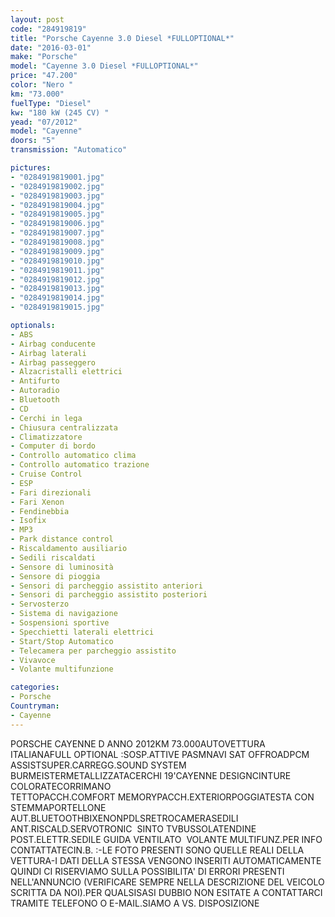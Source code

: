 ```yaml
---
layout: post
code: "284919819"
title: "Porsche Cayenne 3.0 Diesel *FULLOPTIONAL*"
date: "2016-03-01"
make: "Porsche"
model: "Cayenne 3.0 Diesel *FULLOPTIONAL*"
price: "47.200"
color: "Nero "
km: "73.000"
fuelType: "Diesel"
kw: "180 kW (245 CV) "
yead: "07/2012"
model: "Cayenne"
doors: "5"
transmission: "Automatico"

pictures:
- "0284919819001.jpg"
- "0284919819002.jpg"
- "0284919819003.jpg"
- "0284919819004.jpg"
- "0284919819005.jpg"
- "0284919819006.jpg"
- "0284919819007.jpg"
- "0284919819008.jpg"
- "0284919819009.jpg"
- "0284919819010.jpg"
- "0284919819011.jpg"
- "0284919819012.jpg"
- "0284919819013.jpg"
- "0284919819014.jpg"
- "0284919819015.jpg"

optionals:
- ABS
- Airbag conducente
- Airbag laterali
- Airbag passeggero
- Alzacristalli elettrici
- Antifurto
- Autoradio
- Bluetooth
- CD
- Cerchi in lega
- Chiusura centralizzata
- Climatizzatore
- Computer di bordo
- Controllo automatico clima
- Controllo automatico trazione
- Cruise Control
- ESP
- Fari direzionali
- Fari Xenon
- Fendinebbia
- Isofix
- MP3
- Park distance control
- Riscaldamento ausiliario
- Sedili riscaldati
- Sensore di luminosità
- Sensore di pioggia
- Sensori di parcheggio assistito anteriori
- Sensori di parcheggio assistito posteriori
- Servosterzo
- Sistema di navigazione
- Sospensioni sportive
- Specchietti laterali elettrici
- Start/Stop Automatico
- Telecamera per parcheggio assistito
- Vivavoce
- Volante multifunzione

categories:
- Porsche
Countryman:
- Cayenne
---
```

PORSCHE CAYENNE D ANNO 2012KM 73.000AUTOVETTURA ITALIANAFULL OPTIONAL :SOSP.ATTIVE PASMNAVI SAT OFFROADPCM ASSISTSUPER.CARREGG.SOUND SYSTEM BURMEISTERMETALLIZZATACERCHI 19'CAYENNE DESIGNCINTURE COLORATECORRIMANO TETTOPACCH.COMFORT MEMORYPACCH.EXTERIORPOGGIATESTA CON STEMMAPORTELLONE AUT.BLUETOOTHBIXENONPDLSRETROCAMERASEDILI ANT.RISCALD.SERVOTRONIC  SINTO TVBUSSOLATENDINE POST.ELETTR.SEDILE GUIDA VENTILATO  VOLANTE MULTIFUNZ.PER INFO CONTATTATECIN.B. :-LE FOTO PRESENTI SONO QUELLE REALI DELLA VETTURA-I DATI DELLA STESSA VENGONO INSERITI AUTOMATICAMENTE QUINDI CI RISERVIAMO SULLA POSSIBILITA' DI ERRORI PRESENTI NELL'ANNUNCIO (VERIFICARE SEMPRE NELLA DESCRIZIONE DEL VEICOLO SCRITTA DA NOI).PER QUALSISASI DUBBIO NON ESITATE A CONTATTARCI TRAMITE TELEFONO O E-MAIL.SIAMO A VS. DISPOSIZIONE